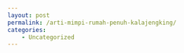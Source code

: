 ```yaml
---
layout: post
permalink: /arti-mimpi-rumah-penuh-kalajengking/
categories:
    - Uncategorized
---
```


